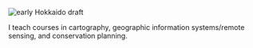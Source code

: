 ![early Hokkaido draft](images/hokkaido_cropped.png)  

I teach courses in cartography, geographic information systems/remote sensing, and conservation planning.
